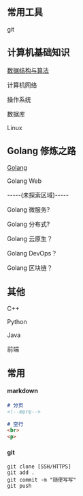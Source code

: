 ## 常用工具

git

## 计算机基础知识

[数据结构与算法](https://github.com/JackyLljk/my-notes/tree/main/%E6%95%B0%E6%8D%AE%E7%BB%93%E6%9E%84%E4%B8%8E%E7%AE%97%E6%B3%95)

计算机网络

操作系统

数据库

Linux

## Golang 修炼之路

[Golang](https://github.com/JackyLljk/my-notes/tree/main/Golang)

Golang Web

-----(未探索区域)-----

Golang 微服务?

Golang 分布式?

Golang 云原生？

Golang DevOps？

Golang 区块链？

## 其他

C++

Python

Java

前端

## 常用

#### markdown 

```markdown
# 分页
<!--more-->

# 空行
<br>
<p>	
```

#### git

```shell
git clone [SSH/HTTPS]
git add .
git commit -m "随便写写"
git push
```



